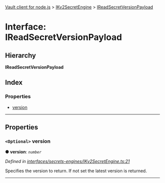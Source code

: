 [Vault client for node.js](../README.md) > [IKv2SecretEngine](../modules/ikv2secretengine.md) > [IReadSecretVersionPayload](../interfaces/ikv2secretengine.ireadsecretversionpayload.md)

# Interface: IReadSecretVersionPayload

## Hierarchy

**IReadSecretVersionPayload**

## Index

### Properties

* [version](ikv2secretengine.ireadsecretversionpayload.md#version)

---

## Properties

<a id="version"></a>

### `<Optional>` version

**● version**: *`number`*

*Defined in [interfaces/secrets-engines/IKv2SecretEngine.ts:21](https://github.com/theogravity/vault-tacular/blob/ffc4ac1/src/interfaces/secrets-engines/IKv2SecretEngine.ts#L21)*

Specifies the version to return. If not set the latest version is returned.

___

